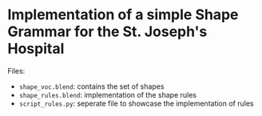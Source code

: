 # Implementation of a simple Shape Grammar for the St. Joseph's Hospital
Files:
- `shape_voc.blend`: contains the set of shapes
- `shape_rules.blend`: implementation of the shape rules
- `script_rules.py`: seperate file to showcase the implementation of rules

